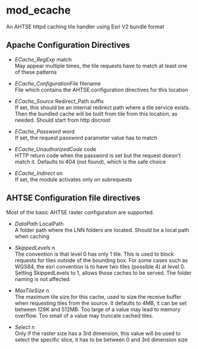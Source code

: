 # mod_ecache
An AHTSE httpd caching tile handler using Esri V2 bundle format

## Apache Configuration Directives

* *ECache_RegExp* match  
May appear multiple times, the tile requests have to match at least one of these patterns

* *ECache_ConfigurationFile* filename  
File which contains the AHTSE configuration directives for this location

* *ECache_Source* Redirect_Path suffix  
If set, this should be an internal redirect path where a tile service exists. Then the 
bundled cache will be built from tile from this location, as needed. Should start from 
http docroot

* *ECache_Password* word  
If set, the request password parameter value has to match

* *ECache_UnauthorizedCode* code  
HTTP return code when the password is set but the request doesn't match it. Defaults 
to 404 (not found), which is the safe choice

* *ECache_Indirect* on  
If set, the module activates only on subrequests


## AHTSE Configuration file directives

Most of the basic AHTSE raster configuration are supported.

* *DataPath* LocalPath  
A folder path where the LNN folders are located.  Should be a local path when caching

* *SkippedLevels* n  
The convention is that level 0 has only 1 tile. This is used to block requests for 
tiles outside of the bounding box.  For some cases such as WGS84, the esri convention 
is to have two tiles (possible 4) at level 0. Setting SkippedLevels to 1, allows those 
caches to be served. The folder naming is not affected.

* *MaxTileSize* n  
The maximum tile size for this cache, used to size the receive buffer when requesting 
tiles from the source. It defaults to 4MB, it can be set between 128K and 512MB. Too 
large of a value may lead to memory overflow.  Too small of a value may truncate cached 
tiles.

* *Select* n  
Only if the raster size has a 3rd dimension, this value will be used to select the 
specific slice, it has to be between 0 and 3rd dimension size
